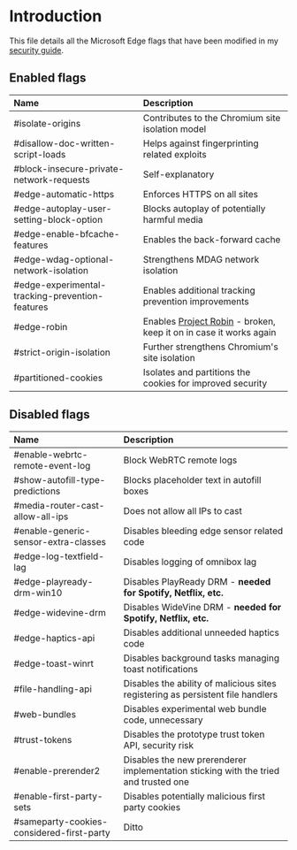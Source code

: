 # Introduction
This file details all the Microsoft Edge flags that have been modified in my [security guide](https://cutechri.com/#security).

## Enabled flags

| Name | Description |
| :--- | :---------- |
| #isolate-origins | Contributes to the Chromium site isolation model |
| #disallow-doc-written-script-loads | Helps against fingerprinting related exploits |
| #block-insecure-private-network-requests | Self-explanatory |
| #edge-automatic-https | Enforces HTTPS on all sites |
| #edge-autoplay-user-setting-block-option | Blocks autoplay of potentially harmful media |
| #edge-enable-bfcache-features | Enables the back-forward cache  |
| #edge-wdag-optional-network-isolation | Strengthens MDAG network isolation |
| #edge-experimental-tracking-prevention-features | Enables additional tracking prevention improvements |
| #edge-robin | Enables [Project Robin](https://techcommunity.microsoft.com/t5/discussions/introducing-project-robin-new-feature/m-p/2264484) - broken, keep it on in case it works again |
| #strict-origin-isolation | Further strengthens Chromium's site isolation |
| #partitioned-cookies | Isolates and partitions the cookies for improved security |

## Disabled flags
| Name | Description |
| :--- | :---------- |
| #enable-webrtc-remote-event-log | Block WebRTC remote logs |
| #show-autofill-type-predictions | Blocks placeholder text in autofill boxes |
| #media-router-cast-allow-all-ips | Does not allow all IPs to cast |
| #enable-generic-sensor-extra-classes | Disables bleeding edge sensor related code |
| #edge-log-textfield-lag | Disables logging of omnibox lag |
| #edge-playready-drm-win10 | Disables PlayReady DRM - **needed for Spotify, Netflix, etc.** |
| #edge-widevine-drm | Disables WideVine DRM - **needed for Spotify, Netflix, etc.** |
| #edge-haptics-api | Disables additional unneeded haptics code |
| #edge-toast-winrt | Disables background tasks managing toast notifications |
| #file-handling-api | Disables the ability of malicious sites registering as persistent file handlers |
| #web-bundles | Disables experimental web bundle code, unnecessary |
| #trust-tokens | Disables the prototype trust token API, security risk |
| #enable-prerender2 | Disables the new prerenderer implementation sticking with the tried and trusted one |
| #enable-first-party-sets | Disables potentially malicious first party cookies |
| #sameparty-cookies-considered-first-party | Ditto |
